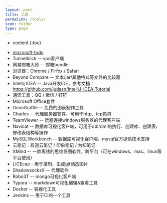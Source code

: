 ```yaml
---
layout: post
title: 工具
permalink: /tools/
icon: folder
type: page
---
```


* content
{:toc}

+ [microsoft-todo](https://to-do.microsoft.com)
+ Tunnelblick -- vpn客户端
+ 网易邮箱大师 -- 邮箱bundle
+ 浏览器：Chrome / Firfox / Safari
+ Beyond Compare -- 文本/jar/其他格式等文件的比较器
+ Intellij IDEA -- Java开发IDE，参考文档：https://github.com/judasn/IntelliJ-IDEA-Tutorial
+ 通讯工具：QQ / 微信 / 钉钉
+ Microsoft Office套件
+ OmniGraffle -- 免费的图表制作工具
+ Charles -- 代理服务器软件，可用于http、tcp抓包
+ TeamViewer -- 远程连接windows服务器的代理客户端
+ Navicat -- 数据库可视化客户端，可用于ddl/dml的执行、创建库、创建表、修改表结构等操作
+ MySQLWorkbench -- 数据库可视化客户端，mysql官方提供技术支持
+ 云笔记：有道云笔记 / 印象笔记 / 为知笔记
+ XMind -- 一款离线的思维导图软件，跨平台（可在windows、mac、linux等平台使用）
+ LICEcap - 用于录制、生成gif动态图片
+ ShadowsocksX -- 代理软件
+ Robo3T -- mongo可视化客户端
+ Typora -- markdown可视化编辑&查看工具
+ Docker -- 容器化工具
+ Jenkins -- 用于CI的一个工具
